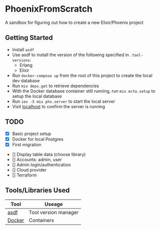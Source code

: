 # PhoenixFromScratch

A sandbox for figuring out how to create a new Elixir/Phoenix project

## Getting Started

- Install `asdf`
- Use asdf to install the version of the following specified in `.tool-versions`:
  - Erlang
  - Elixir
- Run `docker-compose up` from the root of this project to create the local dev database
- Run `mix deps.get` to retrieve dependencies
- With the Docker database container still running, run `mix ecto.setup` to setup the local database
- Run `iex -S mix phx.server` to start the local server
- Visit [localhost](http://localhost:4000) to confirm the server is running


## TODO

- [x] Basic project setup
- [x] Docker for local Postgres
- [x] First migration
- [] Display table data (choose library)
- [] Accounts: admin, user
- [] Admin login/authentication
- [] Cloud provider
- [] Terraform


## Tools/Libraries Used

| Tool                                  | Useage                          |
| ------------------------------------- | ------------------------------- |
| [asdf](https://asdf-vm.com)           | Tool version manager            |
| [Docker](https://www.docker.com)      | Containers                      |
